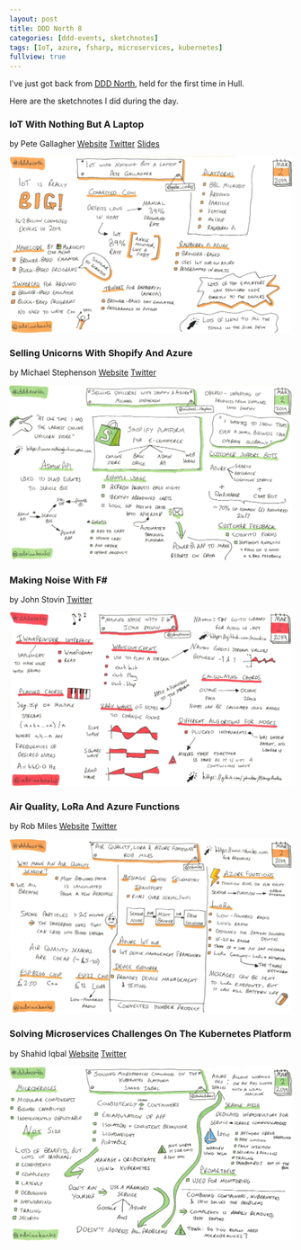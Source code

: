 ```yaml
---
layout: post
title: DDD North 8
categories: [ddd-events, sketchnotes]
tags: [IoT, azure, fsharp, microservices, kubernetes]
fullview: true
---
```


I've just got back from [DDD North](https://dddnorth.co.uk), held for the first time in Hull.

Here are the sketchnotes I did during the day.


### IoT With Nothing But A Laptop
by Pete Gallagher
<i class="fa fa-globe fa-lg"></i> [Website](https://www.petecodes.co.uk)
<i class="fa fa-twitter fa-lg"></i> [Twitter](https://twitter.com/pete_codes)
<i class="fa fa-slideshare fa-lg"></i> [Slides](https://www.slideshare.net/PGallagher69/getting-started-with-iot-with-only-your-laptop-march-2019-ddd-north)

[![IoT With Nothing But A Laptop by Pete Gallagher][1]][1]


### Selling Unicorns With Shopify And Azure
by Michael Stephenson
<i class="fa fa-globe fa-lg"></i> [Website](http://theazurecoach.com)
<i class="fa fa-twitter fa-lg"></i> [Twitter](https://twitter.com/michael_stephen)

[![Selling Unicorns With Shopify And Azure by Michael Stephenson][2]][2]


### Making Noise With F#
by John Stovin
<i class="fa fa-twitter fa-lg"></i> [Twitter](https://twitter.com/johnstovin)

[![Making Noise With F# by John Stovin][3]][3]


### Air Quality, LoRa And Azure Functions
by Rob Miles
<i class="fa fa-globe fa-lg"></i> [Website](https://www.robmiles.com)
<i class="fa fa-twitter fa-lg"></i> [Twitter](https://twitter.com/robmiles)

[![Air Quality, LoRa And Azure Functions by Rob Miles][4]][4]


### Solving Microservices Challenges On The Kubernetes Platform
by Shahid Iqbal
<i class="fa fa-globe fa-lg"></i> [Website](https://blog.headforcloud.com)
<i class="fa fa-twitter fa-lg"></i> [Twitter](https://twitter.com/shahiddev)

[![Solving Microservices Challenges On The Kubernetes Platform by Shahid Iqbal][5]][5]


  [1]: /assets/media/images/2019/03/io-with-nothing-but-a-laptop-pete-gallagher.jpg#img-sketchnote
  [2]: /assets/media/images/2019/03/selling-unicorns-with-shopify-and-azure-michael-stephenson.jpg#img-sketchnote
  [3]: /assets/media/images/2019/03/making-noise-with-fsharp-john-stovin.jpg#img-sketchnote
  [4]: /assets/media/images/2019/03/air-quality-lora-and-azure-functions-rob-miles.jpg#img-sketchnote
  [5]: /assets/media/images/2019/03/solving-microservices-challenges-on-the-kubernetes-platform-shahid-iqbal.jpg#img-sketchnote
